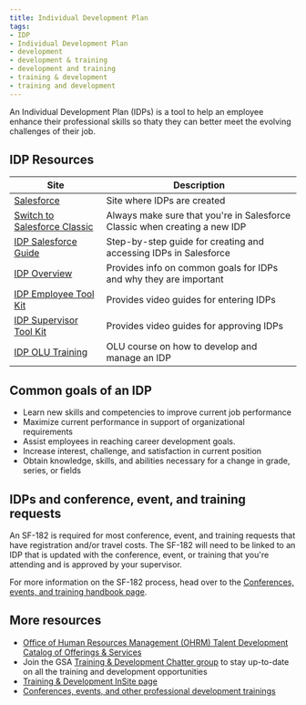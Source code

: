```yaml
---
title: Individual Development Plan
tags:
- IDP
- Individual Development Plan
- development
- development & training
- development and training
- training & development
- training and development
---
```


An Individual Development Plan (IDPs) is a tool to help an employee enhance their professional skills so thaty they can better meet the evolving challenges of their job. 

## IDP Resources

Site | Description
-------|-------
[Salesforce](https://gsa.my.salesforce.com/) | Site where IDPs are created
[Switch to Salesforce Classic](https://help.salesforce.com/articleView?id=000337767&type=1&mode=1) | Always make sure that you're in Salesforce Classic when creating a new IDP
[IDP Salesforce Guide](https://insite.gsa.gov/cdnstatic/insite/Individual_Development_Plan_%28IDP%29_Application_Employee_User_Guide.pdf) | Step-by-step guide for creating and accessing IDPs in Salesforce
[IDP Overview](https://insite.gsa.gov/topics/training-and-development/continuous-learning/individual-development-plan) | Provides info on common goals for IDPs and why they are important
[IDP Employee Tool Kit](https://insite.gsa.gov/topics/training-and-development/continuous-learning/individual-development-plan/idp-employee-tool-kit) | Provides video guides for entering IDPs
[IDP Supervisor Tool Kit](https://insite.gsa.gov/topics/training-and-development/continuous-learning/individual-development-plan/idp-supervisor-tool-kit) | Provides video guides for approving IDPs
[IDP OLU Training](https://gsa-hcm03.ns2cloud.com/learning/user/catalogsearch/catalogSearchDispatchAction.do?searchType=filteredSearch&keywords=idp#) | OLU course on how to develop and manage an IDP

## Common goals of an IDP

* Learn new skills and competencies to improve current job performance
* Maximize current performance in support of organizational requirements
* Assist employees in reaching career development goals.
* Increase interest, challenge, and satisfaction in current position
* Obtain knowledge, skills, and abilities necessary for a change in grade, series, or fields

## IDPs and conference, event, and training requests

An SF-182 is required for most conference, event, and training requests that have registration and/or travel costs. The SF-182 will need to be linked to an IDP that is updated with the conference, event, or training that you're attending and is approved by your supervisor. 

For more information on the SF-182 process, head over to the [Conferences, events, and training handbook page]({{site.baseurl}}/conferences-events-training/#creating-an-sf-182-required-for-most-conference-event-and-training-requests-that-have-registration-andor-travel-costs).    

## More resources

* [Office of Human Resources Management (OHRM) Talent Development Catalog of Offerings & Services](https://docs.google.com/document/d/1iYLvZn2XLAmdF7FDvujjK9xCsGOtWTlb1RlWlNKPtxE/edit)
* Join the GSA [Training & Development Chatter group](https://gsa.my.salesforce.com/_ui/core/chatter/groups/GroupProfilePage?g=0F9t0000000H1uQ)
to stay up-to-date on all the training and development opportunities
* [Training & Development InSite page](https://insite.gsa.gov/employee-resources/training-and-development/)
* [Conferences, events, and other professional development trainings]({{site.baseurl}}/conferences-events-training/)
